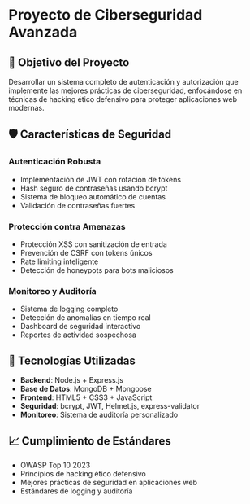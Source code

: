 # Proyecto de Ciberseguridad Avanzada

## 🎯 Objetivo del Proyecto
Desarrollar un sistema completo de autenticación y autorización que implemente las mejores prácticas de ciberseguridad, enfocándose en técnicas de hacking ético defensivo para proteger aplicaciones web modernas.

## 🛡️ Características de Seguridad

### Autenticación Robusta
- Implementación de JWT con rotación de tokens
- Hash seguro de contraseñas usando bcrypt
- Sistema de bloqueo automático de cuentas
- Validación de contraseñas fuertes

### Protección contra Amenazas
- Protección XSS con sanitización de entrada
- Prevención de CSRF con tokens únicos
- Rate limiting inteligente
- Detección de honeypots para bots maliciosos

### Monitoreo y Auditoría
- Sistema de logging completo
- Detección de anomalías en tiempo real
- Dashboard de seguridad interactivo
- Reportes de actividad sospechosa

## 🚀 Tecnologías Utilizadas
- **Backend**: Node.js + Express.js
- **Base de Datos**: MongoDB + Mongoose
- **Frontend**: HTML5 + CSS3 + JavaScript
- **Seguridad**: bcrypt, JWT, Helmet.js, express-validator
- **Monitoreo**: Sistema de auditoría personalizado

## 📈 Cumplimiento de Estándares
- OWASP Top 10 2023
- Principios de hacking ético defensivo
- Mejores prácticas de seguridad en aplicaciones web
- Estándares de logging y auditoría
